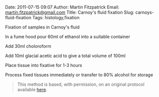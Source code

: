 Date: 2011-07-15 09:07
Author: Martin Fitzpatrick
Email: martin.fitzpatrick@gmail.com
Title: Carnoy&#39;s fluid fixation
Slug: carnoys-fluid-fixation
Tags: histology,fixation

Fixation of samples in Carnoy's fluid









In a fume hood pour 60ml of ethanol into a suitable container



Add 30ml choloroform



Add 10ml glacial acetic acid to give a total volume of 100ml



Place tissue into fixative for 1-3 hours



Process fixed tissues immediately or transfer to 80% alcohol for storage







>This method is based, with permission, on an original protocol available [here](http://www.bristol.ac.uk/vetpath/cpl/histfix.htm).

